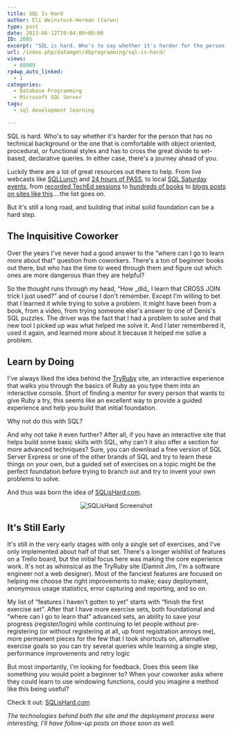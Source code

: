 ```yaml
---
title: SQL Is Hard
author: Eli Weinstock-Herman (tarwn)
type: post
date: 2013-06-12T19:04:00+00:00
ID: 2095
excerpt: "SQL is hard. Who's to say whether it's harder for the person that has no technical background or the one that is comfortable with object oriented, procedural, or functional styles and has to cross the great divide to set-based, declarative queries. In either case, there's a journey ahead of you."
url: /index.php/datamgmt/dbprogramming/sql-is-hard/
views:
  - 68989
rp4wp_auto_linked:
  - 1
categories:
  - Database Programming
  - Microsoft SQL Server
tags:
  - sql development learning

---
```

SQL is hard. Who's to say whether it's harder for the person that has no technical background or the one that is comfortable with object oriented, procedural, or functional styles and has to cross the great divide to set-based, declarative queries. In either case, there's a journey ahead of you.

Luckily there are a lot of great resources out there to help. From live webcasts like [SQLLunch][1] and [24 hours of PASS][2], to local [SQL Saturday events][3], from [recorded TechEd sessions][4] to [hundreds of books][5] to [blogs posts on sites like this][6]….the list goes on.

But it's still a long road, and building that initial solid foundation can be a hard step. 

## The Inquisitive Coworker

Over the years I've never had a good answer to the “where can I go to learn more about that” question from coworkers. There's a ton of beginner books out there, but who has the time to weed through them and figure out which ones are more dangerous than they are helpful?

So the thought runs through my head, “How \_did\_ I learn that CROSS JOIN trick I just used?” and of course I don't remember. Except I'm willing to bet that I learned it while trying to solve a problem. It might have been from a book, from a video, from trying someone else's answer to one of Denis's SQL puzzles. The driver was the fact that I had a problem to solve and that new tool I picked up was what helped me solve it. And I later remembered it, used it again, and learned more about it because it helped me solve a problem.

## Learn by Doing

I've always liked the idea behind the [TryRuby][7] site, an interactive experience that walks you through the basics of Ruby as you type them into an interactive console. Short of finding a mentor for every person that wants to give Ruby a try, this seems like an excellent way to provide a guided experience and help you build that initial foundation.

Why not do this with SQL?

And why not take it even further? After all, if you have an interactive site that helps build some basic skills with SQL, why can't it also offer a section for more advanced techniques? Sure, you can download a free version of SQL Server Express or one of the other brands of SQL and try to learn these things on your own, but a guided set of exercises on a topic might be the perfect foundation before trying to branch out and try to invent your own problems to solve.

And thus was born the idea of [SQLisHard.com][8].

<div style="text-align: center">
  <img src="http://www.sqlishard.com/Content/Screenshot.png" alt="SQLisHard Screenshot" />
</div>

## It's Still Early

It's still in the very early stages with only a single set of exercises, and I've only implemented about half of that set. There's a longer wishlist of features on a Trello board, but the initial focus here was making the core experience work. It's not as whimsical as the TryRuby site (Damnit Jim, I'm a software engineer not a web designer). Most of the fanciest features are focused on helping me choose the right improvements to make; easy deployment, anonymous usage statistics, error capturing and reporting, and so on.

My list of “features I haven't gotten to yet” starts with “finish the first exercise set”. After that I have more exercise sets, both foundational and “where can I go to learn that” advanced sets, an ability to save your progress (register/login) while continuing to let people without pre-registering (or without registering at all, up front registration annoys me), more permanent pieces for the few that I took shortcuts on, alternative exercise goals so you can try several queries while learning a single step, performance improvements and retry logic 

But most importantly, I'm looking for feedback. Does this seem like something you would point a beginner to? When your coworker asks where they could learn to use windowing functions, could you imagine a method like this being useful?

Check it out: [SQLisHard.com][8]

_The technologies behind both the site and the deployment process were interesting, I'll have follow-up posts on those soon as well._

 [1]: http://www.sqllunch.com/ "SQLLunch"
 [2]: http://www.sqlpass.org/Events/24HoursofPASS.aspx "24 Hours of PASS"
 [3]: http://www.sqlsaturday.com/ "SQLSaturday"
 [4]: http://channel9.msdn.com/Events/TechEd/NorthAmerica/2012?sort=sequential&direction=desc&term=&t=database%2B-and-%2Bbusiness%2Bintelligence "TechEd 2012 Database Sessions"
 [5]: http://www.amazon.com/s/ref=nb_sb_noss_1?url=search-alias%3Daps&field-keywords=SQL "SQL Books on Amazon"
 [6]: /index.php/DataMgmt/ "Database posts at LessThanDot"
 [7]: http://tryruby.org "TryRuby interactive site"
 [8]: http://www.SQLisHard.com